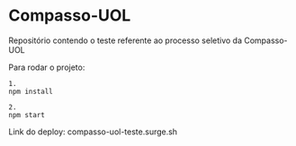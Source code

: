 # Compasso-UOL

Repositório contendo o teste referente ao processo seletivo da Compasso-UOL

Para rodar o projeto:
```
1.
npm install
```

```
2.
npm start
```

Link do deploy: 
compasso-uol-teste.surge.sh
